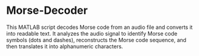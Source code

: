 # Morse-Decoder
This MATLAB script decodes Morse code from an audio file and converts it into readable text. It analyzes the audio signal to identify Morse code symbols (dots and dashes), reconstructs the Morse code sequence, and then translates it into alphanumeric characters.
